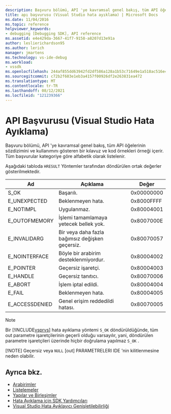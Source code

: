 ```yaml
---
description: Başvuru bölümü, API 'ye kavramsal genel bakış, tüm API öğelerinin sözdizimini ve kullanımını gösteren bir kılavuz ve kod örnekleri örneği içerir.
title: apı başvurusu (Visual Studio hata ayıklama) | Microsoft Docs
ms.date: 11/04/2016
ms.topic: reference
helpviewer_keywords:
- debugging [Debugging SDK], API reference
ms.assetid: e4e429da-3667-41f7-9158-a8207d13e91a
author: leslierichardson95
ms.author: lerich
manager: jmartens
ms.technology: vs-ide-debug
ms.workload:
- vssdk
ms.openlocfilehash: 244af855dd63942fd2df586a128a1b53c71649e1a518ac516e43dc2afe9cddd5
ms.sourcegitcommit: c72b2f603e1eb3a4157f00926df2e263831ea472
ms.translationtype: MT
ms.contentlocale: tr-TR
ms.lasthandoff: 08/12/2021
ms.locfileid: "121239366"
---
```

# <a name="api-reference-visual-studio-debugging"></a>API Başvurusu (Visual Studio Hata Ayıklama)
Başvuru bölümü, API 'ye kavramsal genel bakış, tüm API öğelerinin sözdizimini ve kullanımını gösteren bir kılavuz ve kod örnekleri örneği içerir. Tüm başvurular kategoriye göre alfabetik olarak listelenir.

 Aşağıdaki tabloda `HRESULT` Yöntemler tarafından döndürülen ortak değerler gösterilmektedir.

|Ad|Açıklama|Değer|
|----------|-----------------|-----------|
|S_OK|Başarılı.|0x00000000|
|E_UNEXPECTED|Beklenmeyen hata.|0x8000FFFF|
|E_NOTIMPL|Uygulanmaz.|0x80004001|
|E_OUTOFMEMORY|İşlemi tamamlamaya yetecek bellek yok.|0x8007000E|
|E_INVALIDARG|Bir veya daha fazla bağımsız değişken geçersiz.|0x80070057|
|E_NOINTERFACE|Böyle bir arabirim desteklenmiyordur.|0x80004002|
|E_POINTER|Geçersiz işaretçi.|0x80004003|
|E_HANDLE|Geçersiz tanıtıcı.|0x80070006|
|E_ABORT|İşlem iptal edildi.|0x80004004|
|E_FAIL|Beklenmeyen hata.|0x80004005|
|E_ACCESSDENIED|Genel erişim reddedildi hatası.|0x80070005|

> [!NOTE]
> Bir [!INCLUDE[vsprvs](../../../code-quality/includes/vsprvs_md.md)] hata ayıklama yöntemi `S_OK` döndürüldüğünde, tüm out parametre işaretçilerinin geçerli olduğu varsayılır, yani, döndürülen parametre işaretçileri üzerinde hiçbir doğrulama yapılmaz `S_OK` .
>
> [!NOTE]
> Geçersiz veya `NULL` [out] PARAMETRELERI IDE 'nin kilitlenmesine neden olabilir.

## <a name="see-also"></a>Ayrıca bkz.
- [Arabirimler](../../../extensibility/debugger/reference/interfaces-visual-studio-debugging.md)
- [Listelemeler](../../../extensibility/debugger/reference/enumerations-visual-studio-debugging.md)
- [Yapılar ve Birleşimler](../../../extensibility/debugger/reference/structures-and-unions.md)
- [Hata Ayıklama için SDK Yardımcıları](../../../extensibility/debugger/reference/sdk-helpers-for-debugging.md)
- [Visual Studio Hata Ayıklayıcı Genişletilebilirliği](../../../extensibility/debugger/visual-studio-debugger-extensibility.md)
